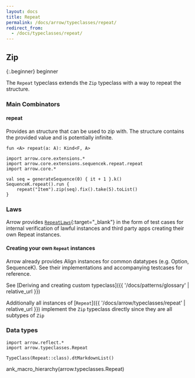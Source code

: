 ```yaml
---
layout: docs
title: Repeat
permalink: /docs/arrow/typeclasses/repeat/
redirect_from:
  - /docs/typeclasses/repeat/
---
```


## Zip

{:.beginner}
beginner

The `Repeat` typeclass extends the `Zip` typeclass with a way to repeat the structure.

### Main Combinators

#### repeat

Provides an structure that can be used to zip with. The structure contains the provided value and is
potentially infinite.

`fun <A> repeat(a: A): Kind<F, A>`

```kotlin:ank
import arrow.core.extensions.*
import arrow.core.extensions.sequencek.repeat.repeat
import arrow.core.*

val seq = generateSequence(0) { it + 1 }.k()
SequenceK.repeat().run {
    repeat("Item").zip(seq).fix().take(5).toList()
}
```

### Laws

Arrow provides [`RepeatLaws`][functor_laws_source]{:target="_blank"} in the form of test cases for internal verification of lawful instances and third party apps creating their own Repeat instances.

#### Creating your own `Repeat` instances

Arrow already provides Align instances for common datatypes (e.g. Option, SequenceK). See their implementations
and accompanying testcases for reference.

See [Deriving and creating custom typeclass]({{ '/docs/patterns/glossary' | relative_url }})

Additionally all instances of [`Repeat`]({{ '/docs/arrow/typeclasses/repeat' | relative_url }}) implement the `Zip` typeclass directly
since they are all subtypes of `Zip`

### Data types

```kotlin:ank:replace
import arrow.reflect.*
import arrow.typeclasses.Repeat

TypeClass(Repeat::class).dtMarkdownList()
```

ank_macro_hierarchy(arrow.typeclasses.Repeat)

[functor_source]: https://github.com/arrow-kt/arrow/blob/master/modules/core/arrow-typeclasses/src/main/kotlin/arrow/typeclasses/Repeat.kt
[functor_laws_source]: https://github.com/arrow-kt/arrow/blob/master/modules/core/arrow-test/src/main/kotlin/arrow/test/laws/RepeatLaws.kt
